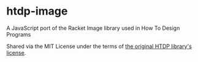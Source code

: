 # htdp-image
A JavaScript port of the Racket Image library used in How To Design Programs

Shared via the MIT License under the terms of [the original HTDP library's license](https://github.com/racket/htdp/blob/master/htdp-lib/LICENSE).
